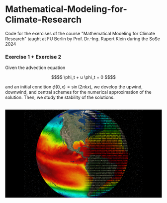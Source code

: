 # Mathematical-Modeling-for-Climate-Research
Code for the exercises of the course "Mathematical Modeling for Climate Research" taught at FU Berlin by Prof. Dr.-Ing. Rupert Klein during the SoSe 2024

### Exercise 1 + Exercise 2
Given the advection equation
```math
$$ \phi_t + u \phi_t = 0 $$
```
and an initial condition $`\phi(0,x) = \sin(2\pi k x)`$, we develop the upwind, downwind, and central schemes for the numerical approximation of the solution. Then, we study the stability of the solutions.
<br />
<br />

![image](Docs/earth.png)
